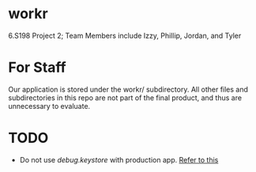 # workr
6.S198 Project 2; Team Members include Izzy, Phillip, Jordan, and Tyler
# For Staff
Our application is stored under the workr/ subdirectory. All other files and subdirectories in this repo are not part of the final product, and thus are unnecessary to evaluate.
# TODO
* Do not use *debug.keystore* with production app. [Refer to this](https://developer.android.com/tools/publishing/app-signing.html)
